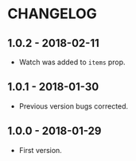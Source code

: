 # CHANGELOG

## 1.0.2 - 2018-02-11

* Watch was added to `items` prop.

## 1.0.1 - 2018-01-30

* Previous version bugs corrected.

## 1.0.0 - 2018-01-29

* First version.